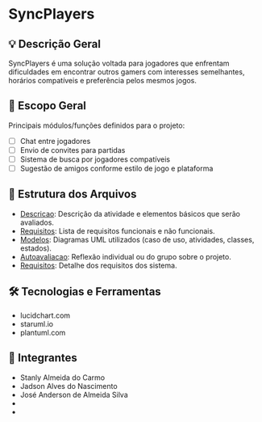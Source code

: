 # SyncPlayers

## 💡 Descrição Geral
SyncPlayers é uma solução voltada para jogadores que enfrentam dificuldades em encontrar outros gamers com interesses semelhantes, horários compatíveis e preferência pelos mesmos jogos.

## 📌 Escopo Geral
Principais módulos/funções definidos para o projeto:

- [ ] Chat entre jogadores
- [ ] Envio de convites para partidas
- [ ] Sistema de busca por jogadores compatíveis
- [ ] Sugestão de amigos conforme estilo de jogo e plataforma

## 📁 Estrutura dos Arquivos
- [Descricao](./descricao/readme.md): Descrição da atividade e elementos básicos que serão avaliados.
- [Requisitos](requisitos.md): Lista de requisitos funcionais e não funcionais.
- [Modelos](./modelos/readme.md): Diagramas UML utilizados (caso de uso, atividades, classes, estados).
- [Autoavaliacao](./descricao/autoavaliacao.md): Reflexão individual ou do grupo sobre o projeto.
- [Requisitos](./requisitos.md): Detalhe dos requisitos dos sistema.

## 🛠️ Tecnologias e Ferramentas

- lucidchart.com
- staruml.io
- plantuml.com

## 👥 Integrantes
- Stanly Almeida do Carmo
- Jadson Alves do Nascimento
- José Anderson de Almeida Silva
- 
- 
